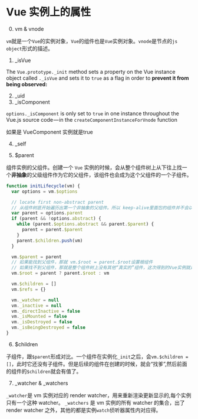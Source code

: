 # Vue 实例上的属性

0. vm & vnode

`vm`就是一个`Vue`的实例对象，`Vue`的组件也是`Vue`实例对象。`vnode`是节点的`js object`形式的描述。

1. _isVue

The `Vue.prototype._init` method sets a property on the Vue instance object called `._isVue` and sets it to `true` as a flag in order to **prevent it from being observed:**

2. _uid
3. _isComponent

`options._isComponent` is only set to `true` in one instance throughout the Vue.js source code — in the `createComponentInstanceForVnode` function

如果是 VueComponent 实例就是true

4. _self

5. $parent

组件实例的父组件。创建一个 `Vue` 实例的时候，会从整个组件树上从下往上找一个**非抽象**的父级组件作为它的父组件，该组件也会成为这个父组件的一个子组件。

```js
function initLifecycle(vm) {
  var options = vm.$options

  // locate first non-abstract parent
  // 从组件树底开始遍历出第一个非抽象的父组件。所以 keep-alive里面包的组件并不会以keep-alive为父组件，因为keep-alive是个抽象组件。同样的 transition也不行。
  var parent = options.parent
  if (parent && !options.abstract) {
    while (parent.$options.abstract && parent.$parent) {
      parent = parent.$parent
    }
    parent.$children.push(vm)
  }

  vm.$parent = parent
  // 如果能找到父组件，那就 vm.$root = parent.$root设置根组件
  // 如果找不到父组件，那就是整个组件树上没有其他“真实的”组件，这次得到的Vue实例就是根组件，=> vm.$root = vm
  vm.$root = parent ? parent.$root : vm

  vm.$children = []
  vm.$refs = {}

  vm._watcher = null
  vm._inactive = null
  vm._directInactive = false
  vm._isMounted = false
  vm._isDestroyed = false
  vm._isBeingDestroyed = false
}
```

6. $children

子组件，跟`$parent`形成对比。一个组件在实例化`_init`之后，会`vm.$children = []`，此时它还没有子组件。但是后续的组件在创建的时候，就会“找爹”,然后前面的组件的`$children`就会有值了。

7. _watcher & _watchers

`_watcher`是 vm 实例对应的 render watcher，用来重新渲染更新显示的,每个实例只有一个这种 watcher。 `_watchers` 是 vm 实例的所有 watcher 的集合，出了 render watcher 之外，其他的都是实例`watch`侦听器属性内对应得。